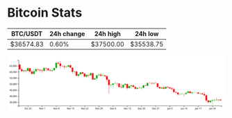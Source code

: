 # Bitcoin Stats

BTC/USDT|24h change|24h high|24h low|
|---|---|---|---|
|$36574.83|0.60%|$37500.00|$35538.75|

<img src="./chart.svg">
